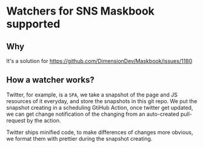 # Watchers for SNS Maskbook supported

## Why

It's a solution for https://github.com/DimensionDev/Maskbook/issues/1180

## How a watcher works?

Twitter, for example, is a `SPA`, we take a snapshot of the page and JS
resources of it everyday, and store the snapshots in this git repo. We put the
snapshot creating in a scheduling GtiHub Action, once twitter get updated, we
can get change notification of the changing from an auto-created pull-request
by the action.

Twitter ships minified code, to make differences of changes more obvious, we
format them with prettier during the snapshot creating.
